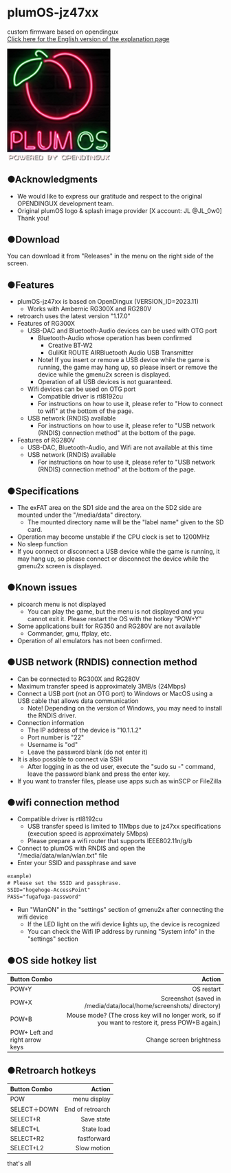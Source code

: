 # plumOS-jz47xx
custom firmware based on opendingux  
[Click here for the English version of the explanation page](./README_EN.md)
  
   <img src="./docs/website/images/plumOS-jz47xx.png" width="240">
  
## ●Acknowledgments
- We would like to express our gratitude and respect to the original OPENDINGUX development team.
- Original plumOS logo & splash image provider [X account: JL @JL_0w0] Thank you!

## ●Download
You can download it from "Releases" in the menu on the right side of the screen.
 
## ●Features
- plumOS-jz47xx is based on OpenDingux (VERSION_ID=2023.11)
     - Works with Ambernic RG300X and RG280V
- retroarch uses the latest version "1.17.0"
- Features of RG300X
     - USB-DAC and Bluetooth-Audio devices can be used with OTG port
         - Bluetooth-Audio whose operation has been confirmed
             - Creative BT-W2
             - GuliKit ROUTE AIRBluetooth Audio USB Transmitter
         - Note! If you insert or remove a USB device while the game is running, the game may hang up, so please insert or remove the device while the gmenu2x screen is displayed.
         - Operation of all USB devices is not guaranteed.
     - Wifi devices can be used on OTG port
         - Compatible driver is rtl8192cu
         - For instructions on how to use it, please refer to "How to connect to wifi" at the bottom of the page.
     - USB network (RNDIS) available
         - For instructions on how to use it, please refer to "USB network (RNDIS) connection method" at the bottom of the page.
- Features of RG280V
     - USB-DAC, Bluetooth-Audio, and Wifi are not available at this time
     - USB network (RNDIS) available
         - For instructions on how to use it, please refer to "USB network (RNDIS) connection method" at the bottom of the page.

## ●Specifications
- The exFAT area on the SD1 side and the area on the SD2 side are mounted under the "/media/data" directory.
     - The mounted directory name will be the "label name" given to the SD card.
- Operation may become unstable if the CPU clock is set to 1200MHz
- No sleep function
- If you connect or disconnect a USB device while the game is running, it may hang up, so please connect or disconnect the device while the gmenu2x screen is displayed.

## ●Known issues
- picoarch menu is not displayed
     - You can play the game, but the menu is not displayed and you cannot exit it.
     Please restart the OS with the hotkey "POW+Y"
- Some applications built for RG350 and RG280V are not available
     - Commander, gmu, ffplay, etc.
- Operation of all emulators has not been confirmed.

## ●USB network (RNDIS) connection method
- Can be connected to RG300X and RG280V
- Maximum transfer speed is approximately 3MB/s (24Mbps)
- Connect a USB port (not an OTG port) to Windows or MacOS using a USB cable that allows data communication
     - Note! Depending on the version of Windows, you may need to install the RNDIS driver.
- Connection information
     - The IP address of the device is "10.1.1.2"
     - Port number is "22"
     - Username is "od"
     - Leave the password blank (do not enter it)
- It is also possible to connect via SSH
     - After logging in as the od user, execute the "sudo su -" command, leave the password blank and press the enter key.
- If you want to transfer files, please use apps such as winSCP or FileZilla

## ●wifi connection method
- Compatible driver is rtl8192cu
     - USB transfer speed is limited to 11Mbps due to jz47xx specifications (execution speed is approximately 5Mbps)
     - Please prepare a wifi router that supports IEEE802.11n/g/b
- Connect to plumOS with RNDIS and open the "/media/data/wlan/wlan.txt" file
- Enter your SSID and passphrase and save
````
example)
# Please set the SSID and passphrase.
SSID="hogehoge-AccessPoint"
PASS="fugafuga-password"
````
- Run "WlanON" in the "settings" section of gmenu2x after connecting the wifi device
     - If the LED light on the wifi device lights up, the device is recognized
     - You can check the Wifi IP address by running "System info" in the "settings" section

## ●OS side hotkey list
| Button Combo | Action |
|:------------|------------:|
| POW+Y | OS restart |
| POW+X | Screenshot (saved in /media/data/local/home/screenshots/ directory) |
| POW+B | Mouse mode? (The cross key will no longer work, so if you want to restore it, press POW+B again.) |
| POW+ Left and right arrow keys | Change screen brightness |

## ●Retroarch hotkeys
| Button Combo | Action |
|:------------|------------:|
| POW | menu display |
| SELECT＋DOWN | End of retroarch |
| SELECT+R | Save state |
| SELECT+L | State load |
| SELECT+R2 | fastforward |
| SELECT+L2 | Slow motion |

that's all
